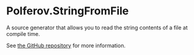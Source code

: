 # Polferov.StringFromFile

A source generator that allows you to read the string contents of a file at compile time.

See [the GitHub repository](https://github.com/polferov/Polferov.StringFromFile) for more information.